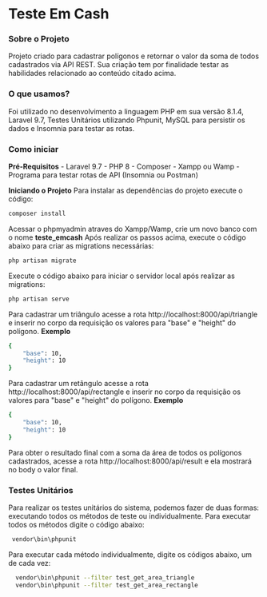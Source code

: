 # Teste Em Cash

### Sobre o Projeto
Projeto criado para cadastrar polígonos e retornar o valor da soma de todos cadastrados via API REST.
Sua criação tem por finalidade testar as habilidades relacionado ao conteúdo citado acima.
### O que usamos?
Foi utilizado no desenvolvimento a linguagem PHP em sua versão 8.1.4, Laravel 9.7, Testes Unitários utilizando Phpunit, MySQL para persistir os dados e Insomnia para testar as rotas.
### Como iniciar
**Pré-Requisitos**
    - Laravel 9.7
    - PHP 8
    - Composer
    - Xampp ou Wamp
    - Programa para testar rotas de API (Insomnia ou Postman)
    
**Iniciando o Projeto**
Para instalar as dependências do projeto execute o código:
```sh
composer install
```
Acessar o phpmyadmin atraves do Xampp/Wamp, crie um novo banco com o nome **teste_emcash**
Após realizar os passos acima, execute o código abaixo para criar as migrations necessárias:
```sh
php artisan migrate
```
Execute o código abaixo para iniciar o servidor local após realizar as migrations:
```sh
php artisan serve
```
Para cadastrar um triângulo acesse a rota http://localhost:8000/api/triangle e inserir no corpo da requisição os valores para "base" e "height" do polígono.
**Exemplo**
```sh
{
	"base": 10,
	"height": 10
}
```
Para cadastrar um retãngulo acesse a rota http://localhost:8000/api/rectangle e inserir no corpo da requisição os valores para "base" e "height" do polígono.
**Exemplo**
```sh
{
	"base": 10,
	"height": 10
}
```
Para obter o resultado final com a soma da área de todos os polígonos cadastrados, acesse a rota http://localhost:8000/api/result e ela mostrará no body o valor final.
### Testes Unitários
Para realizar os testes unitários do sistema, podemos fazer de duas formas: executando todos os métodos de teste ou individualmente.
Para executar todos os métodos digite o código abaixo:
```sh
 vendor\bin\phpunit 
```
Para executar cada método individualmente, digite os códigos abaixo, um de cada vez:
```sh
  vendor\bin\phpunit --filter test_get_area_triangle
  vendor\bin\phpunit --filter test_get_area_rectangle
```
